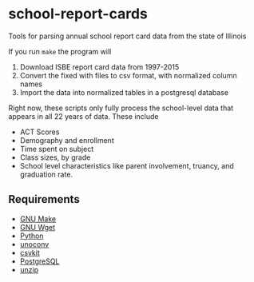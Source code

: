 school-report-cards
===================

Tools for parsing annual school report card data from the state of Illinois

If you run `make` the program will

1. Download ISBE report card data from 1997-2015
2. Convert the fixed with files to csv format, with normalized column names
3. Import the data into normalized tables in a postgresql database

Right now, these scripts only fully process the school-level data that
appears in all 22 years of data. These include

* ACT Scores
* Demography and enrollment
* Time spent on subject
* Class sizes, by grade
* School level characteristics like parent involvement, truancy, and graduation rate.


## Requirements
* [GNU Make](https://www.gnu.org/software/make/)
* [GNU Wget](https://www.gnu.org/software/wget/)
* [Python](https://www.python.org/downloads/)
* [unoconv](http://dag.wiee.rs/home-made/unoconv/)
* [csvkit](https://csvkit.readthedocs.org/en/0.9.1/install.html)
* [PostgreSQL](http://www.postgresql.org/)
* [unzip](http://www.info-zip.org/)

